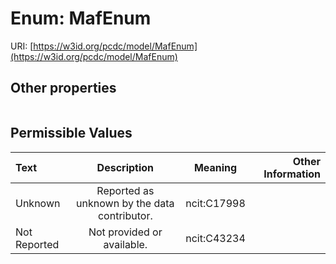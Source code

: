
# Enum: MafEnum




URI: [https://w3id.org/pcdc/model/MafEnum](https://w3id.org/pcdc/model/MafEnum)


## Other properties

|  |  |  |
| --- | --- | --- |

## Permissible Values

| Text | Description | Meaning | Other Information |
| :--- | :---: | :---: | ---: |
| Unknown | Reported as unknown by the data contributor. | ncit:C17998 |  |
| Not Reported | Not provided or available. | ncit:C43234 |  |

